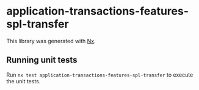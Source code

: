 # application-transactions-features-spl-transfer

This library was generated with [Nx](https://nx.dev).

## Running unit tests

Run `nx test application-transactions-features-spl-transfer` to execute the unit tests.
